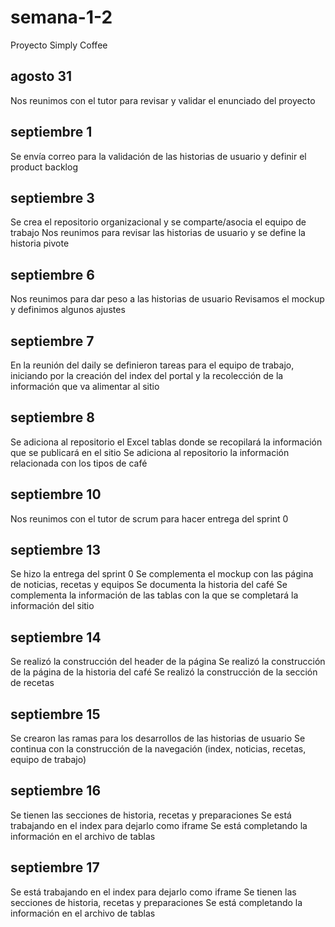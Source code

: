 # semana-1-2
Proyecto Simply Coffee

## agosto 31

Nos reunimos con el tutor para revisar y validar el enunciado del proyecto

## septiembre 1

Se envía correo para la validación de las historias de usuario y definir el product backlog

## septiembre 3

Se crea el repositorio organizacional y se comparte/asocia el equipo de trabajo
Nos reunimos para revisar las historias de usuario y se define la historia pivote

## septiembre 6

Nos reunimos para dar peso a las historias de usuario
Revisamos el mockup y definimos algunos ajustes

## septiembre 7

En la reunión del daily se definieron tareas para el equipo de trabajo, iniciando por la creación del index del portal y la recolección de la información que va alimentar al sitio

## septiembre 8

Se adiciona al repositorio el Excel tablas donde se recopilará la información que se publicará en el sitio
Se adiciona al repositorio la información relacionada con los tipos de café

## septiembre 10

Nos reunimos con el tutor de scrum para hacer entrega del sprint 0

## septiembre 13

Se hizo la entrega del sprint 0
Se complementa el mockup con las página de noticias, recetas y equipos
Se documenta la historia del café
Se complementa la información de las tablas con la que se completará la información del sitio

## septiembre 14

Se realizó la construcción del header de la página
Se realizó la construcción de la página de la historia del café
Se realizó la construcción de la sección de recetas

## septiembre 15

Se crearon las ramas para los desarrollos de las historias de usuario
Se continua con la construcción de la navegación (index, noticias, recetas, equipo de trabajo)

## septiembre 16

Se tienen las secciones de historia, recetas y preparaciones
Se está trabajando en el index para dejarlo como iframe
Se está completando la información en el archivo de tablas

## septiembre 17

Se está trabajando en el index para dejarlo como iframe
Se tienen las secciones de historia, recetas y preparaciones
Se está completando la información en el archivo de tablas
